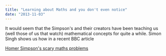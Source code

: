 ```yaml
---
title: "Learning about Maths and you don't even notice"
date: "2013-11-03"
---
```

<p>It would seem that the Simpson's and their creators have been teaching us (well those of us that watch) mathematical concepts for quite a while. Simon Singh shows us how in a recent BBC article</p>
<p><a href="http://www.bbc.co.uk/news/magazine-24724635">Homer Simpson's scary maths problems</a></p>
